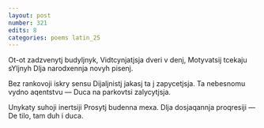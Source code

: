 ```yaml
---
layout: post
number: 321
edits: 8
categories: poems latin_25
---
```


Ot-ot zadzvenytj budyljnyk,
Vidtcynjatjsja dveri v denj, 
Motyvatsij tcekaju sYljnyh
Dlja narodxennja novyh pisenj. 

Bez rankovoji iskry sensu 
Dijaljnistj jakasj ta j zapycetjsja.
Ta nebesnomu vydno aqentstvu —
Duca na parkovtsi zalycytjsja.

Unykaty suhoji inertsiji
Prosytj budenna mexa.
Dlja dosjaqannja proqresiji — 
De tilo, tam duh i duca.
